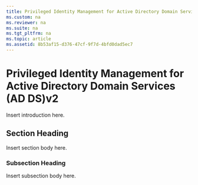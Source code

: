 ```yaml
---
title: Privileged Identity Management for Active Directory Domain Services (AD DS)v2
ms.custom: na
ms.reviewer: na
ms.suite: na
ms.tgt_pltfrm: na
ms.topic: article
ms.assetid: 8b53af15-d376-47cf-9f7d-4bfd0dad5ec7
---
```

# Privileged Identity Management for Active Directory Domain Services (AD DS)v2
Insert introduction here.

## Section Heading
Insert section body here.

### Subsection Heading
Insert subsection body here.

